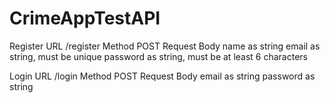 # CrimeAppTestAPI

Register
URL
/register
Method
POST
Request Body
name as string
email as string, must be unique
password as string, must be at least 6 characters


Login
URL
/login
Method
POST
Request Body
email as string
password as string
